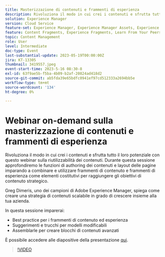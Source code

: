 ```yaml
---
title: Masterizzazione di contenuti e frammenti di esperienza
description: Rivoluziona il modo in cui crei i contenuti e sfrutta tutto il loro potenziale con questo webinar sulla riutilizzabilità dei contenuti.
solution: Experience Manager
version: Cloud Service
feature-set: Experience Manager, Experience Manager Assets, Experience Manager Sites
feature: Content Fragments, Experience Fragments, Learn From Your Peers
topic: Content Management
role: User
level: Intermediate
doc-type: Event
last-substantial-update: 2023-05-19T00:00:00Z
jira: KT-13305
thumbnail: 3419557.jpeg
event-start-time: 2023-5-16 08:30-8
exl-id: 63f9ae5b-f5ba-4b09-b2af-20824ad418d2
source-git-commit: ab5fda39e65bdfc0941ef97cd512333a2694bb5e
workflow-type: tm+mt
source-wordcount: '134'
ht-degree: 0%

---
```


# Webinar on-demand sulla masterizzazione di contenuti e frammenti di esperienza

Rivoluziona il modo in cui crei i contenuti e sfrutta tutto il loro potenziale con questo webinar sulla riutilizzabilità dei contenuti. Durante questa sessione approfondiremo le funzioni di authoring dei contenuti e layout delle pagine imparando a combinare e utilizzare frammenti di contenuto e frammenti di esperienza come elementi costitutivi per raggiungere gli obiettivi di contenuto strategico.

Greg Dimeris, uno dei campioni di Adobe Experience Manager, spiega come creare una strategia di contenuti scalabile in grado di crescere insieme alla tua azienda.

In questa sessione imparerai:

* Best practice per i frammenti di contenuto ed esperienza
* Suggerimenti e trucchi per modelli modificabili
* Assemblarle per creare blocchi di contenuti avanzati

È possibile accedere alle diapositive della presentazione [qui](../../assets/experience-manager/may2023/mastering-content-and-experience-fragments/AEM_Content_fragments_and_Experience_Fragments_Webinar_Session_Final.pdf).

>[!VIDEO](https://video.tv.adobe.com/v/3419557/?learn=on)
